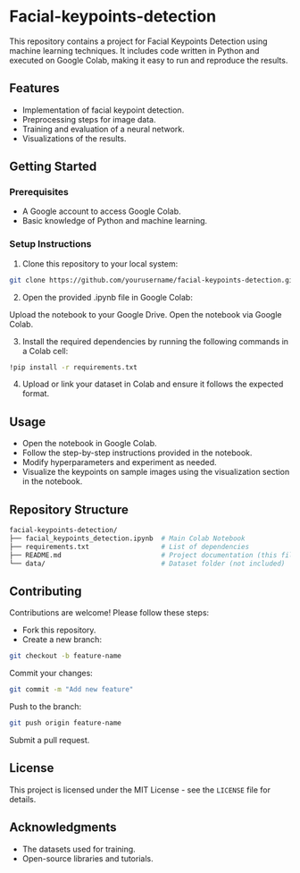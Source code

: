 # Facial-keypoints-detection
This repository contains a project for Facial Keypoints Detection using machine learning techniques. It includes code written in Python and executed on Google Colab, making it easy to run and reproduce the results.

## Features
- Implementation of facial keypoint detection.
- Preprocessing steps for image data.
- Training and evaluation of a neural network.
- Visualizations of the results.
## Getting Started
### Prerequisites
- A Google account to access Google Colab.
- Basic knowledge of Python and machine learning.
### Setup Instructions
1. Clone this repository to your local system:

```bash
git clone https://github.com/yourusername/facial-keypoints-detection.git
```
2. Open the provided .ipynb file in Google Colab:

Upload the notebook to your Google Drive.
Open the notebook via Google Colab.

3. Install the required dependencies by running the following commands in a Colab cell:

```bash
!pip install -r requirements.txt
```
4. Upload or link your dataset in Colab and ensure it follows the expected format.

## Usage
- Open the notebook in Google Colab.
- Follow the step-by-step instructions provided in the notebook.
- Modify hyperparameters and experiment as needed.
- Visualize the keypoints on sample images using the 
  visualization section in the notebook.
## Repository Structure
```bash
facial-keypoints-detection/
├── facial_keypoints_detection.ipynb  # Main Colab Notebook
├── requirements.txt                  # List of dependencies
├── README.md                         # Project documentation (this file)
└── data/                             # Dataset folder (not included)
```
## Contributing
Contributions are welcome! Please follow these steps:

- Fork this repository.
- Create a new branch:
```bash
git checkout -b feature-name
```
Commit your changes:
```bash
git commit -m "Add new feature"
```
Push to the branch:
```bash
git push origin feature-name
```
Submit a pull request.
## License
This project is licensed under the MIT License - see the `LICENSE` file for details.

## Acknowledgments
- The datasets used for training.
- Open-source libraries and tutorials.
